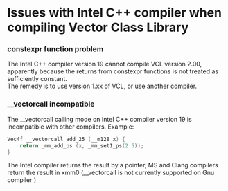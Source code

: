 # Issues with Intel C++ compiler when compiling Vector Class Library

### constexpr function problem

The Intel C++ compiler version 19 cannot compile VCL version 2.00, apparently because the 
returns from constexpr functions is not treated as sufficiently constant.  
The remedy is to use version 1.xx of VCL, or use another compiler.


### __vectorcall incompatible

The __vectorcall calling mode on Intel C++ compiler version 19 is incompatible with other compilers.
Example:
```cpp
Vec4f __vectorcall add_25 (__m128 x) {
    return _mm_add_ps (x, _mm_set1_ps(2.5));
}
```
The Intel compiler returns the result by a pointer, MS and Clang compilers return the result in xmm0
(__vectorcall is not currently supported on Gnu compiler )

